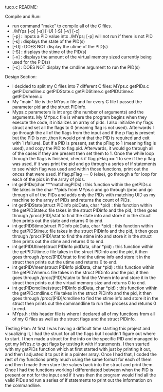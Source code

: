 tucp.c README:

Compile and Run:
  - run command "make" to compile all of the C files.
  - ./MYps [-p] <PID> [-s] [-U] [-S] [-v] [-c]
  - [-p] <PID> : inputs a PID value into ./MYps; [-p] will not run if there is not PID
  - [-s] : displays the state of the PID(s)
  - [-U] : DOES NOT display the utime of the PID(s)
  - [-S] : displays the stime of the PID(s)
  - [-v] : displays the amount of the virtual memory sized currently being used for the PID(s)
  - [-c] : DOES NOT display the cmdline argument to run the PID(s)

Design Section:
  - I decided to split my C files into 7 different C files: MYps.c getPIDs.c getPIDcmdline.c getPIDState.c getPIDStime.c getPIDUtime.c getPIDVmem.c 
  - My "main" file is the MYps.c file and for every C file I passed the parameter pid and the struct PIDinfo.
  - Myps.c parameters is int argc (the number of arguments) and the arguments. My MYps.c file is where the program begins when they execute the code, it initializes an array of pids. I also initialize my flags struct and set all the flags to 0 (meaning flag is not used). Afterwards I go through the all of the flags from the input and if the p flag is present but the PID is not ,then it would print that the PID is required and exit with 1 (failure). But if a PID is present, set the pFlag to 1 (meaning flag is used), and copy the PID to flag.pid. Afterwards, it would go through all of the cases if they are present then set them to 1. Once the while loop through the flags is finished, check if flag.pFlag == 1 to see if the p flag was used, if it was print the pid and go through a series of if statements to see which flag was used and within those functions, print out the onces that were used. If flag.pFlag == 0 (else), go through a for loop for each of the pids in the array of pids.
  - int getPIDs(char ***matchingPIDs) : this function within the getPIDs.c file takes in the char **pids from MYps.c and go through /proc and go through all of the PIDs and adds only the PIDs with matching UID as my machine to the array of PIDs and returns the count of PIDs.
  - int getPIDState(struct PIDinfo pidData, char *pid) : this function within the getPIDState.c file takes in the struct PIDinfo and the pid, it then goes through /proc/[PID]/stat to find the state info and store it in the struct then prints out the state and returns 0 to end.
  - int getPIDStime(struct PIDinfo pidData, char *pid) : this function within the getPIDStime.c file takes in the struct PIDinfo and the pid, it then goes through /proc/[PID]/stat to find the stime info and store it in the struct then prints out the stime and returns 0 to end.
  - int getPIDUtime(struct PIDinfo pidData, char *pid) : this function within the getPIDUtime.c file takes in the struct PIDinfo and the pid, it then goes through /proc/[PID]/stat to find the utime info and store it in the struct then prints out the utime and returns 0 to end.
  - int getPIDVmem(struct PIDinfo pidData, char *pid) : this function within the getPIDVmem.c file takes in the struct PIDinfo and the pid, it then goes through /proc/[PID]/statm to find the Vmem info and store it in the struct then prints out the virtual memory size and returns 0 to end.
  - int getPIDcmdline(struct PIDinfo pidData, char *pid) : this function within the getPIDcmdline.c file takes in the struct PIDinfo and the pid, it then goes through /proc/[PID]/cmdline to find the stime info and store it in the struct then prints out the commandline to run the process and returns 0 to end.
  - MYps.h : this header file is where I declared all of my functions from all of my C files as well as the struct flags and the struct PIDinfo.

Testing Plan:
At first I was having a difficult time starting this project and visualizing it, I had the struct for all the flags but I couldn't figure out where to start. I then made a struct for the info on the specific PID and managed to get my MYps.c to get flags by testing it with if statements. I then started with my getPIDs function which at first started with just by printing it out, and then I adjusted it to put it in a pointer array. Once I had that, I coded the rest of my functions pretty much using the same format for each of them and then I made them store the values back into the struct and print them. Once I had the functions working I differentiated between when the PID is present or not for the input and if it was then the program would find all the valid PIDs and run a series of if statements to print out the information on the commandline.